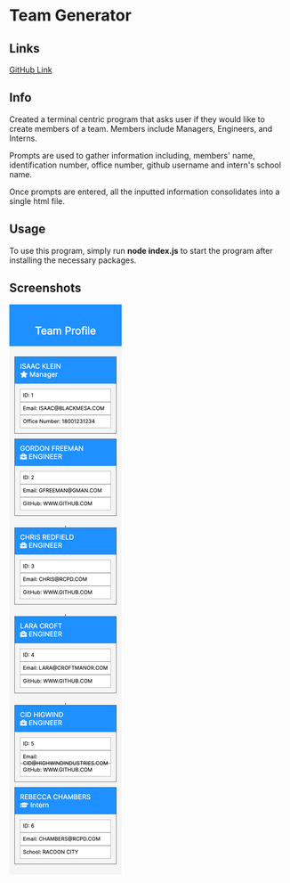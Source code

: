 # Team Generator

## Links

[GitHub Link](https://github.com/sksmejn/TeamGen)

## Info

Created a terminal centric program that asks user if they would like to create members of a team. 
Members include Managers, Engineers, and Interns.  

Prompts are used to gather information including, members' name,
identification number, office number, github username and intern's school name.  

Once prompts are entered, all the inputted information consolidates into a single html file.

## Usage

To use this program, simply run **node index.js** to start the program after installing the necessary packages.

## Screenshots

![page screenshot](img/webpage.png)
